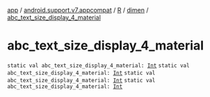 [app](../../../index.md) / [android.support.v7.appcompat](../../index.md) / [R](../index.md) / [dimen](index.md) / [abc_text_size_display_4_material](.)

# abc_text_size_display_4_material

`static val abc_text_size_display_4_material: `[`Int`](https://kotlinlang.org/api/latest/jvm/stdlib/kotlin/-int/index.html)
`static val abc_text_size_display_4_material: `[`Int`](https://kotlinlang.org/api/latest/jvm/stdlib/kotlin/-int/index.html)
`static val abc_text_size_display_4_material: `[`Int`](https://kotlinlang.org/api/latest/jvm/stdlib/kotlin/-int/index.html)
`static val abc_text_size_display_4_material: `[`Int`](https://kotlinlang.org/api/latest/jvm/stdlib/kotlin/-int/index.html)